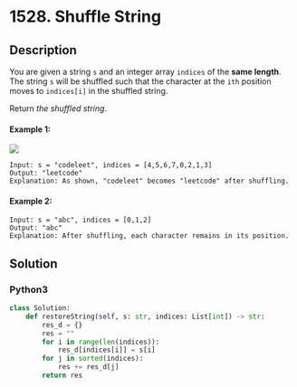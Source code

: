 # 1528. Shuffle String

## Description
You are given a string `s` and an integer array `indices` of the **same length**. The string `s` will be shuffled such that the character at the `ith` position moves to `indices[i]` in the shuffled string.

Return *the shuffled string*.

#### Example 1:
![](https://assets.leetcode.com/uploads/2020/07/09/q1.jpg)
```
Input: s = "codeleet", indices = [4,5,6,7,0,2,1,3]
Output: "leetcode"
Explanation: As shown, "codeleet" becomes "leetcode" after shuffling.
```

#### Example 2:
```
Input: s = "abc", indices = [0,1,2]
Output: "abc"
Explanation: After shuffling, each character remains in its position.
```


## Solution

### Python3
```python
class Solution:
    def restoreString(self, s: str, indices: List[int]) -> str:
        res_d = {}
        res = ""
        for i in range(len(indices)):
            res_d[indices[i]] = s[i]
        for j in sorted(indices):
            res += res_d[j]
        return res
```